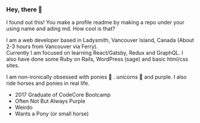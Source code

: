 ### Hey, there 👋

I found out this! You make a profile readme by making a repo under your using name and ading md. How cool is that?

I am a web developer based in Ladysmith, Vancouver Island, Canada (About 2-3 hours from Vancouver via Ferry).  
Currently I am focused on learning React/Gatsby, Redux and GraphQL. I also have done some Ruby on Rails, WordPress (sage) and basic html/css sites. 

I am non-ironically obsessed with ponies 🐴 . unicorns 🦄  and purple. I also ride horses and ponies in real life. 

- 2017 Graduate of CodeCore Bootcamp 
- Often Not But Always Purple
- Weirdo
- Wants a Pony (or small horse)

